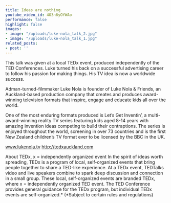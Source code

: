 ```yaml
---
title: Ideas are nothing
youtube_video_id: 4O3n6yOYWAo
performance: false
highlight: false
images:
- image: "/uploads/luke-nola_talk_2.jpg"
- image: "/uploads/luke-nola_talk_1.jpg"
related_posts:
- post: ''
---
```


This talk was given at a local TEDx event, produced independently of the TED Conferences. Luke turned his back on a successful advertising career to follow his passion for making things. His TV idea is now a worldwide success.

Adman-turned-filmmaker Luke Nola is founder of Luke Nola & Friends, an Auckland-based production company that creates and produces award-winning television formats that inspire, engage and educate kids all over the world.

One of the most enduring formats produced is Let’s Get Inventin’, a multi-award-winning reality TV series featuring kids aged 8-14 years with amazing invention ideas competing to build their contraptions.  The series is enjoyed throughout the world, screening in over 73 countries and is the first New Zealand children’s TV format ever to be licensed by the BBC in the UK.

www.lukenola.tv
http://tedxauckland.com

About TEDx, x = independently organized event In the spirit of ideas worth spreading, TEDx is a program of local, self-organized events that bring people together to share a TED-like experience. At a TEDx event, TEDTalks video and live speakers combine to spark deep discussion and connection in a small group. These local, self-organized events are branded TEDx, where x = independently organized TED event. The TED Conference provides general guidance for the TEDx program, but individual TEDx events are self-organized.* (*Subject to certain rules and regulations)
